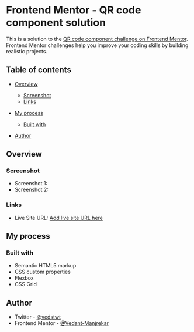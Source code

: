 # Frontend Mentor - QR code component solution

This is a solution to the [QR code component challenge on Frontend Mentor](https://www.frontendmentor.io/challenges/qr-code-component-iux_sIO_H). Frontend Mentor challenges help you improve your coding skills by building realistic projects. 

## Table of contents

- [Overview](#overview)
  - [Screenshot](#screenshot)
  - [Links](#links)
- [My process](#my-process)
  - [Built with](#built-with)

- [Author](#author)

## Overview

### Screenshot

- Screenshot 1: [](./images/Screenshot%202022-08-02%20at%201.37.14%20PM.png)
- Screenshot 2: [](./images/Screenshot%202022-08-02%20at%201.37.50%20PM.png)


### Links

- Live Site URL: [Add live site URL here](https://your-live-site-url.com)

## My process

### Built with

- Semantic HTML5 markup
- CSS custom properties
- Flexbox
- CSS Grid

## Author

- Twitter - [@vedstwt](https://twitter.com/vedstwt)
- Frontend Mentor - [@Vedant-Manjrekar](https://www.twitter.com/Vedant-Manjrekar)
